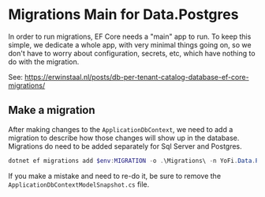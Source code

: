 ﻿# Migrations Main for Data.Postgres

In order to run migrations, EF Core needs a "main" app to run. To keep this simple,
we dedicate a whole app, with very minimal things going on, so we don't have to worry
about configuration, secrets, etc, which have nothing to do with the migration.

See: https://erwinstaal.nl/posts/db-per-tenant-catalog-database-ef-core-migrations/

## Make a migration

After making changes to the `ApplicationDbContext`, we need to add a migration
to describe how those changes will show up in the database. Migrations do need
to be added separately for Sql Server and Postgres.

```Powershell
dotnet ef migrations add $env:MIGRATION -o .\Migrations\ -n YoFi.Data.Postgres.Migrations --project .\YoFi.Data.Postgres\ --startup-project .\YoFi.Data.Postgres.MigrationsMain\ --context ApplicationDbContext
```

If you make a mistake and need to re-do it, be sure to remove the `ApplicationDbContextModelSnapshot.cs` file.

